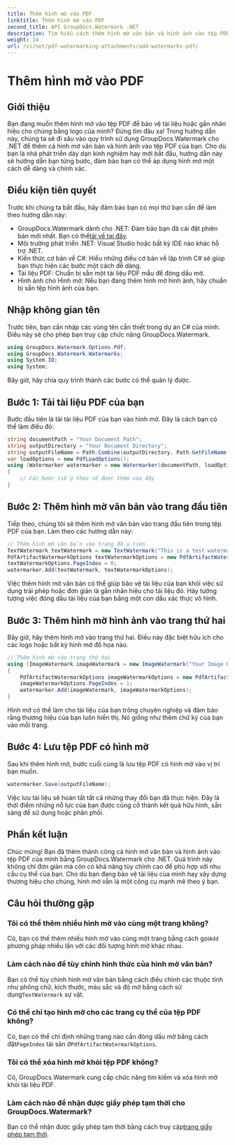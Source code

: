 ```yaml
---
title: Thêm hình mờ vào PDF
linktitle: Thêm hình mờ vào PDF
second_title: API GroupDocs.Watermark .NET
description: Tìm hiểu cách thêm hình mờ văn bản và hình ảnh vào tệp PDF của bạn bằng GroupDocs.Watermark cho .NET với hướng dẫn từng bước toàn diện của chúng tôi.
weight: 14
url: /vi/net/pdf-watermarking-attachments/add-watermarks-pdf/
---
```


# Thêm hình mờ vào PDF

## Giới thiệu
Bạn đang muốn thêm hình mờ vào tệp PDF để bảo vệ tài liệu hoặc gắn nhãn hiệu cho chúng bằng logo của mình? Đừng tìm đâu xa! Trong hướng dẫn này, chúng ta sẽ đi sâu vào quy trình sử dụng GroupDocs.Watermark cho .NET để thêm cả hình mờ văn bản và hình ảnh vào tệp PDF của bạn. Cho dù bạn là nhà phát triển dày dạn kinh nghiệm hay mới bắt đầu, hướng dẫn này sẽ hướng dẫn bạn từng bước, đảm bảo bạn có thể áp dụng hình mờ một cách dễ dàng và chính xác.
## Điều kiện tiên quyết
Trước khi chúng ta bắt đầu, hãy đảm bảo bạn có mọi thứ bạn cần để làm theo hướng dẫn này:
-  GroupDocs.Watermark dành cho .NET: Đảm bảo bạn đã cài đặt phiên bản mới nhất. Bạn có thể[tải về tại đây](https://releases.groupdocs.com/Watermark/net/).
- Môi trường phát triển .NET: Visual Studio hoặc bất kỳ IDE nào khác hỗ trợ .NET.
- Kiến thức cơ bản về C#: Hiểu những điều cơ bản về lập trình C# sẽ giúp bạn thực hiện các bước một cách dễ dàng.
- Tài liệu PDF: Chuẩn bị sẵn một tài liệu PDF mẫu để đóng dấu mờ.
- Hình ảnh cho Hình mờ: Nếu bạn đang thêm hình mờ hình ảnh, hãy chuẩn bị sẵn tệp hình ảnh của bạn.
## Nhập không gian tên
Trước tiên, bạn cần nhập các vùng tên cần thiết trong dự án C# của mình. Điều này sẽ cho phép bạn truy cập chức năng GroupDocs.Watermark.
```csharp
using GroupDocs.Watermark.Options.Pdf;
using GroupDocs.Watermark.Watermarks;
using System.IO;
using System;
```
Bây giờ, hãy chia quy trình thành các bước có thể quản lý được.
## Bước 1: Tải tài liệu PDF của bạn
Bước đầu tiên là tải tài liệu PDF của bạn vào hình mờ. Đây là cách bạn có thể làm điều đó:
```csharp
string documentPath = "Your Document Path";
string outputDirectory = "Your Document Directory";
string outputFileName = Path.Combine(outputDirectory, Path.GetFileName(documentPath));
var loadOptions = new PdfLoadOptions();
using (Watermarker watermarker = new Watermarker(documentPath, loadOptions))
{
    // Các bước tiếp theo sẽ được thêm vào đây
}
```
## Bước 2: Thêm hình mờ văn bản vào trang đầu tiên
Tiếp theo, chúng tôi sẽ thêm hình mờ văn bản vào trang đầu tiên trong tệp PDF của bạn. Làm theo các hướng dẫn này:
```csharp
// Thêm hình mờ văn bản vào trang đầu tiên
TextWatermark textWatermark = new TextWatermark("This is a test watermark", new Font("Arial", 8));
PdfArtifactWatermarkOptions textWatermarkOptions = new PdfArtifactWatermarkOptions();
textWatermarkOptions.PageIndex = 0;
watermarker.Add(textWatermark, textWatermarkOptions);
```

Việc thêm hình mờ văn bản có thể giúp bảo vệ tài liệu của bạn khỏi việc sử dụng trái phép hoặc đơn giản là gắn nhãn hiệu cho tài liệu đó. Hãy tưởng tượng việc đóng dấu tài liệu của bạn bằng một con dấu xác thực vô hình.
## Bước 3: Thêm hình mờ hình ảnh vào trang thứ hai
Bây giờ, hãy thêm hình mờ vào trang thứ hai. Điều này đặc biệt hữu ích cho các logo hoặc bất kỳ hình mờ đồ họa nào.
```csharp
// Thêm hình mờ vào trang thứ hai
using (ImageWatermark imageWatermark = new ImageWatermark("Your Image Path"))
{
    PdfArtifactWatermarkOptions imageWatermarkOptions = new PdfArtifactWatermarkOptions();
    imageWatermarkOptions.PageIndex = 1;
    watermarker.Add(imageWatermark, imageWatermarkOptions);
}
```

Hình mờ có thể làm cho tài liệu của bạn trông chuyên nghiệp và đảm bảo rằng thương hiệu của bạn luôn hiển thị. Nó giống như thêm chữ ký của bạn vào mỗi trang.
## Bước 4: Lưu tệp PDF có hình mờ
Sau khi thêm hình mờ, bước cuối cùng là lưu tệp PDF có hình mờ vào vị trí bạn muốn.
```csharp
watermarker.Save(outputFileName);
```
Việc lưu tài liệu sẽ hoàn tất tất cả những thay đổi bạn đã thực hiện. Đây là thời điểm những nỗ lực của bạn được củng cố thành kết quả hữu hình, sẵn sàng để sử dụng hoặc phân phối.
## Phần kết luận
Chúc mừng! Bạn đã thêm thành công cả hình mờ văn bản và hình ảnh vào tệp PDF của mình bằng GroupDocs.Watermark cho .NET. Quá trình này không chỉ đơn giản mà còn có khả năng tùy chỉnh cao để phù hợp với nhu cầu cụ thể của bạn. Cho dù bạn đang bảo vệ tài liệu của mình hay xây dựng thương hiệu cho chúng, hình mờ vẫn là một công cụ mạnh mẽ theo ý bạn.
## Câu hỏi thường gặp
### Tôi có thể thêm nhiều hình mờ vào cùng một trang không?
 Có, bạn có thể thêm nhiều hình mờ vào cùng một trang bằng cách gọi`Add` phương pháp nhiều lần với các đối tượng hình mờ khác nhau.
### Làm cách nào để tùy chỉnh hình thức của hình mờ văn bản?
 Bạn có thể tùy chỉnh hình mờ văn bản bằng cách điều chỉnh các thuộc tính như phông chữ, kích thước, màu sắc và độ mờ bằng cách sử dụng`TextWatermark` sự vật.
### Có thể chỉ tạo hình mờ cho các trang cụ thể của tệp PDF không?
 Có, bạn có thể chỉ định những trang nào cần đóng dấu mờ bằng cách đặt`PageIndex` tài sản ở`PdfArtifactWatermarkOptions`.
### Tôi có thể xóa hình mờ khỏi tệp PDF không?
Có, GroupDocs.Watermark cung cấp chức năng tìm kiếm và xóa hình mờ khỏi tài liệu PDF.
### Làm cách nào để nhận được giấy phép tạm thời cho GroupDocs.Watermark?
Bạn có thể nhận được giấy phép tạm thời bằng cách truy cập[trang giấy phép tạm thời](https://purchase.groupdocs.com/temporary-license/).